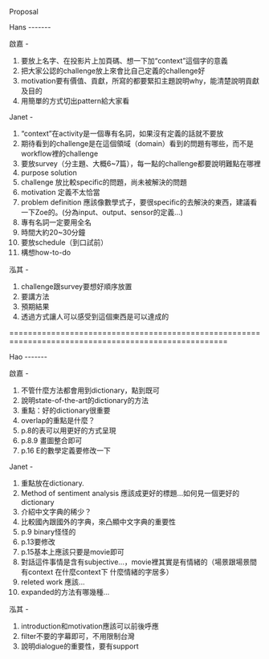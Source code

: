 Proposal

Hans  -------

啟嘉 - 

1. 要放上名字、在投影片上加頁碼、想一下加“context”這個字的意義
2. 把大家公認的challenge放上來會比自己定義的challenge好
3. motivation要有價值、貢獻，所寫的都要緊扣主題說明why，能清楚說明貢獻及目的
4. 用簡單的方式切出pattern給大家看

Janet - 

1. “context”在activity是一個專有名詞，如果沒有定義的話就不要放
2. 期待看到的challenge是在這個領域（domain）看到的問題有哪些，而不是workflow裡的challenge
3. 要放survey（分主題、大概6~7篇），每一點的challenge都要說明難點在哪裡
4. purpose solution
5. challenge 放比較specific的問題，尚未被解決的問題
6. motivation 定義不太恰當
7. problem definition 應該像數學式子，要很specific的去解決的東西，建議看一下Zoe的。(分為input、output、sensor的定義...)
8. 專有名詞一定要用全名
9. 時間大約20~30分鐘
10. 要放schedule（到口試前）
11. 構想how-to-do

泓其 -

1. challenge跟survey要想好順序放置
2. 要講方法
3. 預期結果
4. 透過方式讓人可以感受到這個東西是可以達成的

=====================================================================================================

Hao  -------

啟嘉 - 

1. 不管什麼方法都會用到dictionary，點到既可
2. 說明state-of-the-art的dictionary的方法
3. 重點：好的dictionary很重要
4. overlap的重點是什麼？
5. p.8的表可以用更好的方式呈現
6. p.8.9 畫圖整合即可
7. p.16 E的數學定義要修改一下


Janet - 

1. 重點放在dictionary.
2. Method of sentiment analysis 應該成更好的標題...如何見一個更好的dictionary
3. 介紹中文字典的稀少？
4. 比較國內跟國外的字典，來凸顯中文字典的重要性
5. p.9 binary怪怪的
6. p.13要修改
7. p.15基本上應該只要是movie即可
8. 對話這件事情是含有subjective...，movie裡其實是有情緒的（場景跟場景間有context 在什麼context下 什麼情緒的字居多）
9. releted work 應該...
10. expanded的方法有哪幾種...


泓其 -

1. introduction和motivation應該可以前後呼應
2. filter不要的字幕即可，不用限制台灣
3. 說明dialogue的重要性，要有support



